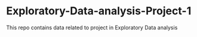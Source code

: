 # Exploratory-Data-analysis-Project-1
This repo contains data related to project in Exploratory Data analysis
